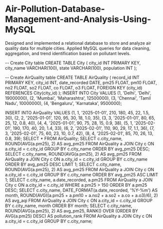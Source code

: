 # Air-Pollution-Database-Management-and-Analysis-Using-MySQL
Designed and implemented a relational database to store and analyze air quality data for multiple cities. Applied MySQL queries for data cleaning, aggregation, and trend identification based on pollutant levels.

-- Create City table
CREATE TABLE City (
    city_id INT PRIMARY KEY,
    city_name VARCHAR(100),
    state VARCHAR(100),
    population INT
);

-- Create AirQuality table
CREATE TABLE AirQuality (
    record_id INT PRIMARY KEY,
    city_id INT,
    date_recorded DATE,
    pm25 FLOAT,
    pm10 FLOAT,
    no2 FLOAT,
    so2 FLOAT,
    co FLOAT,
    o3 FLOAT,
    FOREIGN KEY (city_id) REFERENCES City(city_id)
);
INSERT INTO City VALUES
(1, 'Delhi', 'Delhi', 19000000),
(2, 'Mumbai', 'Maharashtra', 12500000),
(3, 'Chennai', 'Tamil Nadu', 10000000),
(4, 'Bengaluru', 'Karnataka', 9500000);

INSERT INTO AirQuality VALUES
(1, 1, '2025-01-01', 210, 180, 45, 22, 1.5, 30),
(2, 2, '2025-01-01', 120, 95, 30, 18, 1.0, 35),
(3, 3, '2025-01-01', 80, 65, 25, 12, 0.8, 40),
(4, 4, '2025-01-01', 90, 75, 28, 15, 0.9, 38),
(5, 1, '2025-02-01', 190, 170, 40, 20, 1.4, 33),
(6, 2, '2025-02-01', 110, 90, 29, 17, 1.1, 36),
(7, 3, '2025-02-01', 75, 60, 23, 10, 0.7, 42),
(8, 4, '2025-02-01', 85, 70, 26, 13, 0.8, 39);
SELECT * FROM AirQuality;
SELECT 
    c.city_name,
    ROUND(AVG(a.pm25), 2) AS avg_pm25
FROM AirQuality a
JOIN City c ON a.city_id = c.city_id
GROUP BY c.city_name
ORDER BY avg_pm25 DESC;
SELECT 
    c.city_name,
    ROUND(AVG(a.pm25), 2) AS avg_pm25
FROM AirQuality a
JOIN City c ON a.city_id = c.city_id
GROUP BY c.city_name
ORDER BY avg_pm25 DESC
LIMIT 1;
SELECT 
    c.city_name,
    ROUND(AVG(a.pm25), 2) AS avg_pm25
FROM AirQuality a
JOIN City c ON a.city_id = c.city_id
GROUP BY c.city_name
ORDER BY avg_pm25 ASC
LIMIT 1;
SELECT 
    c.city_name, a.date_recorded, a.pm25
FROM AirQuality a
JOIN City c ON a.city_id = c.city_id
WHERE a.pm25 > 150
ORDER BY a.pm25 DESC;
SELECT 
    c.city_name,
    DATE_FORMAT(a.date_recorded, '%Y-%m') AS month,
    ROUND(AVG((a.pm25 + a.pm10 + a.no2 + a.so2 + a.co + a.o3)/6), 2) AS avg_aqi
FROM AirQuality a
JOIN City c ON a.city_id = c.city_id
GROUP BY c.city_name, month
ORDER BY month;
SELECT 
    c.city_name,
    ROUND(AVG(a.pm25), 2) AS avg_pm25,
    RANK() OVER (ORDER BY AVG(a.pm25) DESC) AS pollution_rank
FROM AirQuality a
JOIN City c ON a.city_id = c.city_id
GROUP BY c.city_name;
